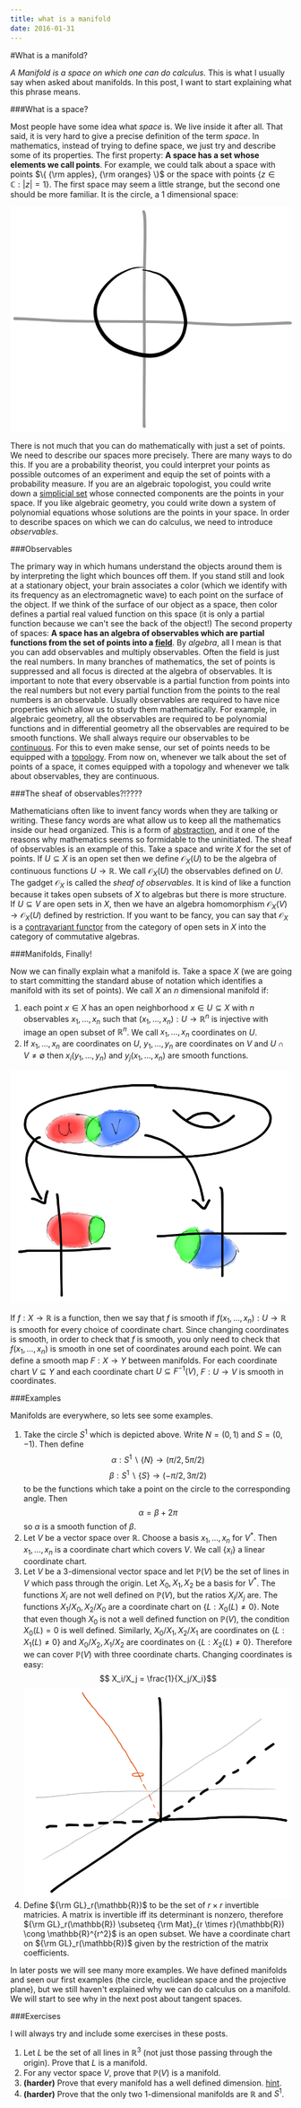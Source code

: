 ```yaml
---
title: what is a manifold
date: 2016-01-31
---
```


#What is a manifold?

*A Manifold is a space on which one can do calculus.* This is what I usually say when asked about manifolds. In this post, I want to start explaining what this phrase means.

###What is a space?

Most people have some idea what *space* is. We live inside it after all. That said, it is very hard to give a precise definition of the term *space*. In mathematics, instead of 
trying to define space, we just try and describe some of its properties. The first property: **A space has a set whose elements we call points**. For example, we could talk about a space 
with points $\{ {\rm apples}, {\rm oranges} \}$ or the space with points $\{ z \in \mathbb{C} : \lvert z \lvert = 1 \}$. The first space may seem a little strange, but the second one 
should be more familiar. It is the circle, a 1 dimensional space:

![](/img/2016-01-31-circle.PNG)

There is not much that you can do mathematically with just a set of points. We need to describe our spaces more precisely. There are many ways to do this. If you are a probability 
theorist, you could interpret your points as possible outcomes of an experiment and equip the set of points with a probability measure. If you are an algebraic topologist, you could 
write down a [simplicial set](https://en.wikipedia.org/wiki/Simplicial_set) whose connected components are the points in your space. If you like algebraic geometry, you could write down a 
system of polynomial equations whose solutions are the points in your space. In order to describe spaces on which we can do calculus, we need to introduce *observables*.

###Observables

The primary way in which humans understand the objects around them is by interpreting the light which bounces off them. If you stand still and look at a stationary object, your brain 
associates a color (which we identify with its frequency as an electromagnetic wave) to each point on the surface of the object. If we think of the surface of our object as a space, 
then color defines a partial real valued function on this space (it is only a partial function because we can\'t see the back of the object!) The second property of spaces: **A 
space has an algebra of observables which are partial functions from the set of points into a [field](https://en.wikipedia.org/wiki/Field_%28mathematics%29)**. By *algebra*, all I 
mean is that you can add observables and multiply observables. Often the field is just the real numbers. In many branches of mathematics, 
the set of points is suppressed and all focus is directed at the algebra of observables. It is important to note that every observable is a partial function from points into the real 
numbers but not every partial function from the points to the real numbers is an observable. Usually observables are required to have nice properties which allow us to study them 
mathematically. For example, in algebraic geometry, all the observables are required to be polynomial functions and in differential geometry all the observables are required to be 
smooth functions. We shall always require our observables to be [continuous](https://en.wikipedia.org/wiki/Continuous_function). For this to even make sense, our set of points 
needs to be equipped with a [topology](https://en.wikipedia.org/wiki/Topological_space). From now on, whenever we talk about the set of points of a space, it comes equipped with a 
topology and whenever we talk about observables, they are continuous.

###The sheaf of observables?!????

Mathematicians often like to invent fancy words when they are talking or writing. These fancy words are what allow us to keep all the mathematics inside our head organized. This is a 
form of [abstraction](https://en.wikipedia.org/wiki/Abstraction_%28computer_science%29), and it one of the reasons why mathematics seems so formidable to the uninitiated. The sheaf 
of observables is an example of this. Take a space and write $X$ for the set of points. If $U \subseteq X$ is an open set then we define $\mathcal{O}_X(U)$ to be the algebra of 
continuous functions $U \to \mathbb{R}$. We call $\mathcal{O}_X(U)$ the observables defined on $U$. The gadget $\mathcal{O}_X$ is called the *sheaf of observables*. It is kind of 
like a function because it takes open subsets of $X$ to algebras but there is more structure. If $U \subseteq V$ are open sets in $X$, then we have an algebra homomorphism 
$\mathcal{O}_X(V) \to \mathcal{O}_X(U)$ defined by restriction. If you want to be fancy, you can say that $\mathcal{O}_X$ is a [contravariant 
functor](https://en.wikipedia.org/wiki/Functor) from the category of open sets in $X$ into the category of commutative algebras.


###Manifolds, Finally!

Now we can finally explain what a manifold is. Take a space $X$ (we are going to start committing the standard abuse of notation which identifies a manifold with its set of points). 
We call $X$ an $n$ dimensional manifold if:

1. each point $x \in X$ has an open neighborhood $x \in U \subseteq X$ with $n$ observables $x_1,\dots,x_n$ such that $(x_1,\dots,x_n) : U \to \mathbb{R}^n$ is injective with image 
an open subset of $\mathbb{R}^n$. We call $x_1,\dots,x_n$ coordinates on $U$.
2. If $x_1,\dots,x_n$ are coordinates on $U$, $y_1,\dots,y_n$ are coordinates on $V$ and $U \cap V \not= \emptyset$ then $x_i(y_1,\dots,y_n)$ and $y_j(x_1,\dots,x_n)$ are smooth 
functions.

![](/img/2016-01-31-changingcoordinates.PNG)

If $f:X \to \mathbb{R}$ is a function, then we say that $f$ is smooth if $f(x_1,\dots,x_n) : U \to \mathbb{R}$ is smooth for every choice of coordinate chart. Since changing 
coordinates is smooth, in order to check that $f$ is smooth, you only need to check that $f(x_1,\dots,x_n)$ is smooth in one set of coordinates around each point. We can define a 
smooth map $F : X \to Y$ between manifolds. For each coordinate chart $V \subseteq Y$ and each coordinate chart $U \subseteq F^{-1}(V)$, $F : U \to V$ is smooth in coordinates.

###Examples

Manifolds are everywhere, so lets see some examples.
 
1. Take the circle $S^1$ which is depicted above. Write $N = (0,1)$ and $S = (0,-1)$. Then define 
$$\alpha : S^1 \backslash \{ N \} \to (\pi/2,5 \pi/2)$$
$$\beta : S^1 \backslash \{ S \} \to (-\pi/2,3\pi/2)$$
to be the functions which take a point on the circle to the corresponding angle. Then
$$\alpha = \beta + 2 \pi$$
so $\alpha$ is a smooth function of $\beta$.
2. Let $V$ be a vector space over $\mathbb{R}$. Choose a basis $x_1,\dots,x_n$ for $V^*$. Then $x_1,\dots,x_n$ is a coordinate chart which covers $V$. We call $\{x_i\}$ a linear 
coordinate chart. 
3. Let $V$ be a 3-dimensional vector space and let $\mathbb{P}(V)$ be the set of lines in $V$ which pass through the origin. Let $X_0,X_1,X_2$ be a basis for $V^*$. The functions 
$X_i$ are not well defined on $\mathbb{P}(V)$, but the ratios $X_i/X_j$ are. The functions $X_1/X_0, X_2/X_0$ are a coordinate chart on $\{L : X_0(L) \not= 0 \}$. Note that even 
though $X_0$ is not a well defined function on $\mathbb{P}(V)$, the condition $X_0(L) = 0$ is well defined. Similarly, $X_0/X_1, X_2/X_1$ are coordinates on $\{ L : X_1(L) \not= 
0\}$ and $X_0/X_2, X_1/X_2$ are coordinates on $\{L : X_2(L) \not= 0 \}$. Therefore we can cover $\mathbb{P}(V)$ with three coordinate charts. Changing coordinates is easy:
$$ X_i/X_j = \frac{1}{X_j/X_i}$$
![](/img/2016-01-31-projectivespace.PNG)
4. Define ${\rm GL}_r(\mathbb{R})$ to be the set of $r \times r$ invertible matricies. 
A matrix is invertible iff its determinant is nonzero, therefore ${\rm 
GL}_r(\mathbb{R}) \subseteq {\rm Mat}_{r \times r}(\mathbb{R}) \cong \mathbb{R}^{r^2}$ 
is an open subset. We have a coordinate chart on ${\rm GL}_r(\mathbb{R})$ given by 
the restriction of the matrix coefficients.

In later posts we will see many more examples. We have defined manifolds and seen our first examples (the circle, euclidean space and the projective plane), but we still haven\'t 
explained why we can do calculus on a manifold. We will start to see why in the next post about tangent spaces.


###Exercises

I will always try and include some exercises in these posts.

1. Let $L$ be the set of all lines in $\mathbb{R}^3$ (not just those passing through the origin). Prove that $L$ is a manifold.
2. For any vector space $V$, prove that $\mathbb{P}(V)$ is a manifold.
3. **(harder)** Prove that every manifold has a well defined dimension. [hint](https://en.wikipedia.org/wiki/Singular_homology).
4. **(harder)** Prove that the only two 1-dimensional manifolds are $\mathbb{R}$ and $S^1$. 

